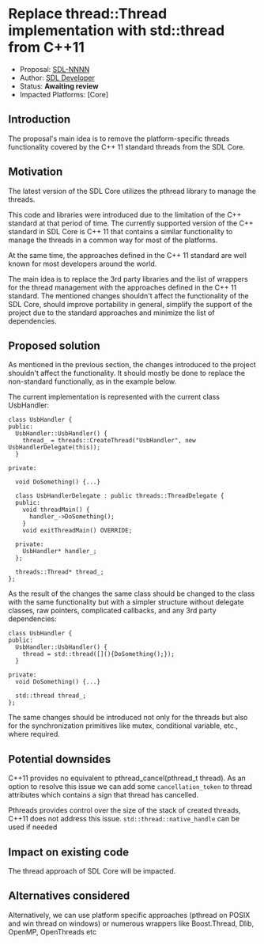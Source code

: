 # Replace thread::Thread implementation with std::thread from C++11

* Proposal: [SDL-NNNN](NNNN-filename.md)
* Author: [SDL Developer](https://github.com/smartdevicelink)
* Status: **Awaiting review**
* Impacted Platforms: [Core]

## Introduction

The proposal's main idea is to remove the platform-specific threads functionality covered by the C++ 11 standard threads from the SDL Core.

## Motivation

The latest version of the SDL Core utilizes the pthread library to manage the threads.

This code and libraries were introduced due to the limitation of the C++ standard at that period of time. The currently supported version of the C++ standard in SDL Core is C++ 11 that contains a similar functionality to manage the threads in a common way for most of the platforms.

At the same time, the approaches defined in the C++ 11 standard are well known for most developers around the world.

The main idea is to replace the 3rd party libraries and the list of wrappers for the thread management with the approaches defined in the C++ 11 standard. The mentioned changes shouldn't affect the functionality of the SDL Core, should improve portability in general, simplify the support of the project due to the standard approaches and minimize the list of dependencies.


## Proposed solution

As mentioned in the previous section, the changes introduced to the project shouldn't affect the functionality. It should mostly be done to replace the non-standard functionally, as in the example below.

The current implementation is represented with the current class UsbHandler:

```
class UsbHandler {
public:
  UsbHandler::UsbHandler() {
    thread_ = threads::CreateThread("UsbHandler", new UsbHandlerDelegate(this));
  }
	
private:

  void DoSomething() {...}

  class UsbHandlerDelegate : public threads::ThreadDelegate {
  public:
    void threadMain() {
      handler_->DoSomething();
    }
    void exitThreadMain() OVERRIDE;

  private:
    UsbHandler* handler_;
  };

  threads::Thread* thread_;
};
  ```
As the result of the changes the same class should be changed to the class with the same functionality but with a simpler structure without delegate classes, raw pointers, complicated callbacks, and any 3rd party dependencies:

```
class UsbHandler {
public:
  UsbHandler::UsbHandler() {
    thread = std::thread([](){DoSomething();});
  }
	
private:
  void DoSomething() {...}

  std::thread thread_;
};
  ```

The same changes should be introduced not only for the threads but also for the synchronization primitives like mutex, conditional variable, etc., where required.


## Potential downsides

C++11 provides no equivalent to pthread_cancel(pthread_t thread).
As an option to resolve this issue we can add some `cancellation_token` to thread attributes which contains a sign that thread has cancelled.

Pthreads provides control over the size of the stack of created threads, C++11 does not address this issue.
`std::thread::native_handle` can be used if needed 



## Impact on existing code
The thread approach of SDL Core will be impacted.


## Alternatives considered
Alternatively, we can use platform specific approaches (pthread on POSIX and win thread on windows) or numerous wrappers like Boost.Thread, Dlib, OpenMP, OpenThreads etc
